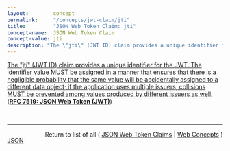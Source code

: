 ```yaml
---
layout:        concept
permalink:     "/concepts/jwt-claim/jti"
title:         "JSON Web Token Claim: jti"
concept-name:  JSON Web Token Claim
concept-value: jti
description: "The \"jti\" (JWT ID) claim provides a unique identifier for the JWT. The identifier value MUST be assigned in a manner that ensures that there is a negligible probability that the same value will be accidentally assigned to a different data object; if the application uses multiple issuers, collisions MUST be prevented among values produced by different issuers as well."
---
```


[The "jti" (JWT ID) claim provides a unique identifier for the JWT. The identifier value MUST be assigned in a manner that ensures that there is a negligible probability that the same value will be accidentally assigned to a different data object; if the application uses multiple issuers, collisions MUST be prevented among values produced by different issuers as well.](http://tools.ietf.org/html/rfc7519#section-4.1.7 "Read documentation for JSON Web Token Claim &#34;jti&#34;") (**[RFC 7519: JSON Web Token (JWT)](/specs/IETF/RFC/7519 "JSON Web Token (JWT) is a compact, URL-safe means of representing claims to be transferred between two parties. The claims in a JWT are encoded as a JSON object that is used as the payload of a JSON Web Signature (JWS) structure or as the plaintext of a JSON Web Encryption (JWE) structure, enabling the claims to be digitally signed or integrity protected with a Message Authentication Code (MAC) and/or encrypted.")**)

<br/>
<hr/>

<p style="float : left"><a href="./jti.json" title="JSON representing this particular Web Concept value">JSON</a></p>
<p style="text-align: right">Return to list of all ( <a href="../jwt-claim/">JSON Web Token Claims</a> | <a href="../">Web Concepts</a> )</p>
